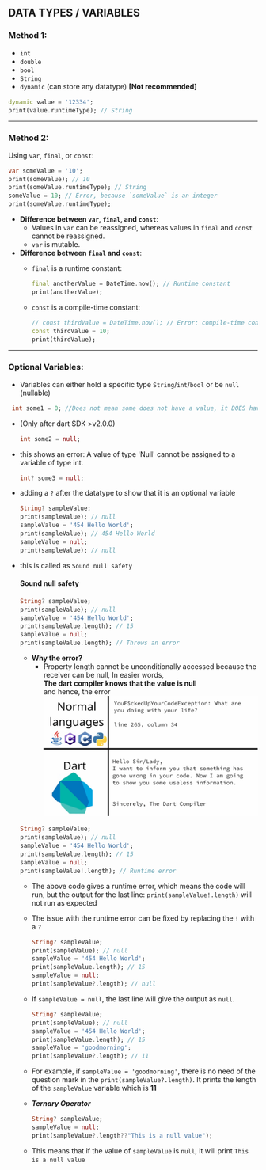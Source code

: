 ## DATA TYPES / VARIABLES

### Method 1:
- `int`
- `double`
- `bool`
- `String`
- `dynamic` (can store any datatype) **[Not recommended]**

```dart
dynamic value = '12334';
print(value.runtimeType); // String
```
---

### Method 2:
Using `var`, `final`, or `const`:

```dart
var someValue = '10';
print(someValue); // 10
print(someValue.runtimeType); // String
someValue = 10; // Error, because `someValue` is an integer
print(someValue.runtimeType);
```
- **Difference between `var`, `final`, and `const`**:
  - Values in `var` can be reassigned, whereas values in `final` and `const` cannot be reassigned.
  - `var` is mutable.
- **Difference between `final` and `const`**:
  - `final` is a runtime constant:

    ```dart
    final anotherValue = DateTime.now(); // Runtime constant
    print(anotherValue);
    ```
  - `const` is a compile-time constant:

    ```dart
    // const thirdValue = DateTime.now(); // Error: compile-time constant required
    const thirdValue = 10;
    print(thirdValue);
    ```

---

### Optional Variables:
- Variables can either hold a specific type `String`/`int`/`bool` or be `null` (nullable)
 ```dart
  int some1 = 0; //Does not mean some does not have a value, it DOES have a value which is 0.
  ```
- (Only after dart SDK >v2.0.0)
  ```dart
  int some2 = null;
- this shows an error: A value of type 'Null' cannot be assigned to a variable of type int.
  ```dart
  int? some3 = null;
  ``` 
- adding a `?` after the datatype to show that it is an optional variable
  ```dart
  String? sampleValue;
  print(sampleValue); // null
  sampleValue = '454 Hello World';
  print(sampleValue); // 454 Hello World
  sampleValue = null;
  print(sampleValue); // null
  ```
- this is called as `Sound null safety`
  #### Sound null safety
  ```dart
  String? sampleValue;
  print(sampleValue); // null
  sampleValue = '454 Hello World';
  print(sampleValue.length); // 15
  sampleValue = null;
  print(sampleValue.length); // Throws an error
  ```
  - **Why the error?**
    - Property length cannot be unconditionally accessed because the receiver can be null, In easier words,  
    **The dart compiler knows that the value is null**  
    and hence, the error
  ![sound null safety](sound-null-safety.png)
  ```dart
  String? sampleValue;
  print(sampleValue); // null
  sampleValue = '454 Hello World';
  print(sampleValue.length); // 15
  sampleValue = null;
  print(sampleValue!.length); // Runtime error
  ```
  - The above code gives a runtime error, which means the code will run, but the output for the last line: `print(sampleValue!.length)` will not run as expected
  
  - The issue with the runtime error can be fixed by replacing the `!` with a `?`
    ```dart
    String? sampleValue;
    print(sampleValue); // null
    sampleValue = '454 Hello World';
    print(sampleValue.length); // 15
    sampleValue = null;
    print(sampleValue?.length); // null
    ```
  - If `sampleValue = null`, the last line will give the output as `null`.

    ```dart
    String? sampleValue;
    print(sampleValue); // null
    sampleValue = '454 Hello World';
    print(sampleValue.length); // 15
    sampleValue = 'goodmorning';
    print(sampleValue?.length); // 11
    ```
  - For example, if `sampleValue = 'goodmorning'`, there is no need of the question mark in the `print(sampleValue?.length)`. It prints the length of the `sampleValue` variable which is **11**
  - ***Ternary Operator***
    ```dart
    String? sampleValue;
    sampleValue = null;  
    print(sampleValue?.length??"This is a null value");
    ```
  - This means that if the value of `sampleValue` is `null`, it will print `This is a null value`